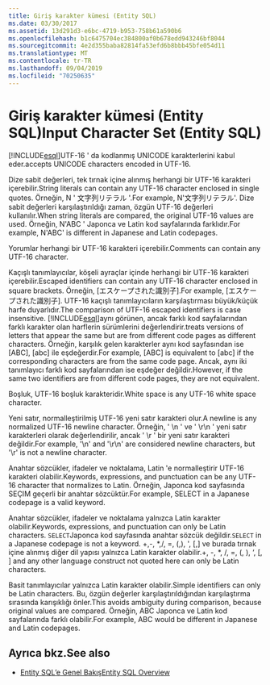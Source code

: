 ```yaml
---
title: Giriş karakter kümesi (Entity SQL)
ms.date: 03/30/2017
ms.assetid: 13d291d3-e6bc-4719-b953-758b61a590b6
ms.openlocfilehash: b1c6475704ec384800af0b678edd943246bf8044
ms.sourcegitcommit: 4e2d355baba82814fa53efd6b8bbb45bfe054d11
ms.translationtype: MT
ms.contentlocale: tr-TR
ms.lasthandoff: 09/04/2019
ms.locfileid: "70250635"
---
```

# <a name="input-character-set-entity-sql"></a><span data-ttu-id="b9c82-102">Giriş karakter kümesi (Entity SQL)</span><span class="sxs-lookup"><span data-stu-id="b9c82-102">Input Character Set (Entity SQL)</span></span>
[!INCLUDE[esql](../../../../../../includes/esql-md.md)]<span data-ttu-id="b9c82-103">UTF-16 ' da kodlanmış UNICODE karakterlerini kabul eder.</span><span class="sxs-lookup"><span data-stu-id="b9c82-103">accepts UNICODE characters encoded in UTF-16.</span></span>  
  
 <span data-ttu-id="b9c82-104">Dize sabit değerleri, tek tırnak içine alınmış herhangi bir UTF-16 karakteri içerebilir.</span><span class="sxs-lookup"><span data-stu-id="b9c82-104">String literals can contain any UTF-16 character enclosed in single quotes.</span></span> <span data-ttu-id="b9c82-105">Örneğin, N ' 文字列リテラル '.</span><span class="sxs-lookup"><span data-stu-id="b9c82-105">For example, N'文字列リテラル'.</span></span> <span data-ttu-id="b9c82-106">Dize sabit değerleri karşılaştırıldığı zaman, özgün UTF-16 değerleri kullanılır.</span><span class="sxs-lookup"><span data-stu-id="b9c82-106">When string literals are compared, the original UTF-16 values are used.</span></span> <span data-ttu-id="b9c82-107">Örneğin, N'ABC ' Japonca ve Latin kod sayfalarında farklıdır.</span><span class="sxs-lookup"><span data-stu-id="b9c82-107">For example, N'ABC' is different in Japanese and Latin codepages.</span></span>  
  
 <span data-ttu-id="b9c82-108">Yorumlar herhangi bir UTF-16 karakteri içerebilir.</span><span class="sxs-lookup"><span data-stu-id="b9c82-108">Comments can contain any UTF-16 character.</span></span>  
  
 <span data-ttu-id="b9c82-109">Kaçışlı tanımlayıcılar, köşeli ayraçlar içinde herhangi bir UTF-16 karakteri içerebilir.</span><span class="sxs-lookup"><span data-stu-id="b9c82-109">Escaped identifiers can contain any UTF-16 character enclosed in square brackets.</span></span> <span data-ttu-id="b9c82-110">Örneğin, [エスケープされた識別子].</span><span class="sxs-lookup"><span data-stu-id="b9c82-110">For example, [エスケープされた識別子].</span></span> <span data-ttu-id="b9c82-111">UTF-16 kaçışlı tanımlayıcıların karşılaştırması büyük/küçük harfe duyarlıdır.</span><span class="sxs-lookup"><span data-stu-id="b9c82-111">The comparison of UTF-16 escaped identifiers is case insensitive.</span></span> [!INCLUDE[esql](../../../../../../includes/esql-md.md)]<span data-ttu-id="b9c82-112">aynı görünen, ancak farklı kod sayfalarından farklı karakter olan harflerin sürümlerini değerlendirir.</span><span class="sxs-lookup"><span data-stu-id="b9c82-112">treats versions of letters that appear the same but are from different code pages as different characters.</span></span> <span data-ttu-id="b9c82-113">Örneğin, karşılık gelen karakterler aynı kod sayfasından ise [ABC], [abc] ile eşdeğerdir.</span><span class="sxs-lookup"><span data-stu-id="b9c82-113">For example, [ABC] is equivalent to [abc] if the corresponding characters are from the same code page.</span></span> <span data-ttu-id="b9c82-114">Ancak, aynı iki tanımlayıcı farklı kod sayfalarından ise eşdeğer değildir.</span><span class="sxs-lookup"><span data-stu-id="b9c82-114">However, if the same two identifiers are from different code pages, they are not equivalent.</span></span>  
  
 <span data-ttu-id="b9c82-115">Boşluk, UTF-16 boşluk karakteridir.</span><span class="sxs-lookup"><span data-stu-id="b9c82-115">White space is any UTF-16 white space character.</span></span>  
  
 <span data-ttu-id="b9c82-116">Yeni satır, normalleştirilmiş UTF-16 yeni satır karakteri olur.</span><span class="sxs-lookup"><span data-stu-id="b9c82-116">A newline is any normalized UTF-16 newline character.</span></span> <span data-ttu-id="b9c82-117">Örneğin, ' \n ' ve ' \r\n ' yeni satır karakterleri olarak değerlendirilir, ancak ' \r ' bir yeni satır karakteri değildir.</span><span class="sxs-lookup"><span data-stu-id="b9c82-117">For example, '\n' and '\r\n' are considered newline characters, but '\r' is not a newline character.</span></span>  
  
 <span data-ttu-id="b9c82-118">Anahtar sözcükler, ifadeler ve noktalama, Latin 'e normalleştirir UTF-16 karakteri olabilir.</span><span class="sxs-lookup"><span data-stu-id="b9c82-118">Keywords, expressions, and punctuation can be any UTF-16 character that normalizes to Latin.</span></span> <span data-ttu-id="b9c82-119">Örneğin, Japonca kod sayfasında SEÇIM geçerli bir anahtar sözcüktür.</span><span class="sxs-lookup"><span data-stu-id="b9c82-119">For example, SELECT in a Japanese codepage is a valid keyword.</span></span>  
  
 <span data-ttu-id="b9c82-120">Anahtar sözcükler, ifadeler ve noktalama yalnızca Latin karakter olabilir.</span><span class="sxs-lookup"><span data-stu-id="b9c82-120">Keywords, expressions, and punctuation can only be Latin characters.</span></span> <span data-ttu-id="b9c82-121">`SELECT`Japonca kod sayfasında anahtar sözcük değildir.</span><span class="sxs-lookup"><span data-stu-id="b9c82-121">`SELECT` in a Japanese codepage is not a keyword.</span></span> <span data-ttu-id="b9c82-122">+,-, \*,/, =, (,), ', [,] ve burada tırnak içine alınmış diğer dil yapısı yalnızca Latin karakter olabilir.</span><span class="sxs-lookup"><span data-stu-id="b9c82-122">+, -, \*, /, =, (, ), ‘, [, ] and any other language construct not quoted here can only be Latin characters.</span></span>  
  
 <span data-ttu-id="b9c82-123">Basit tanımlayıcılar yalnızca Latin karakter olabilir.</span><span class="sxs-lookup"><span data-stu-id="b9c82-123">Simple identifiers can only be Latin characters.</span></span> <span data-ttu-id="b9c82-124">Bu, özgün değerler karşılaştırıldığından karşılaştırma sırasında karışıklığı önler.</span><span class="sxs-lookup"><span data-stu-id="b9c82-124">This avoids ambiguity during comparison, because original values are compared.</span></span> <span data-ttu-id="b9c82-125">Örneğin, ABC Japonca ve Latin kod sayfalarında farklı olabilir.</span><span class="sxs-lookup"><span data-stu-id="b9c82-125">For example, ABC would be different in Japanese and Latin codepages.</span></span>  
  
## <a name="see-also"></a><span data-ttu-id="b9c82-126">Ayrıca bkz.</span><span class="sxs-lookup"><span data-stu-id="b9c82-126">See also</span></span>

- [<span data-ttu-id="b9c82-127">Entity SQL’e Genel Bakış</span><span class="sxs-lookup"><span data-stu-id="b9c82-127">Entity SQL Overview</span></span>](entity-sql-overview.md)
